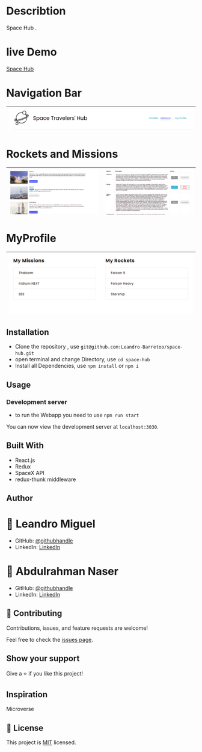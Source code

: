 # Describtion

Space Hub .

# live Demo
 [Space Hub]()

# Navigation Bar

| ![screenshot](./assests/spacenavbar.png)|
| :------------: |

# Rockets and Missions

| ![screenshot](./assests/rocketpage.png) | ![screenshot](./assests/missions.png)
| :------------: | :------------: |

# MyProfile

| ![screenshot](./assests/myprofile.png) |
| :------------: |

## Installation

- Clone the repository , use  `git@github.com:Leandro-Barretoo/space-hub.git` 
- open terminal and change Directory, use `cd space-hub`
- Install all Dependencies, use `npm install` or `npm i`

## Usage

### Development server
- to run the Webapp you need to use `npm run start`

You can now view the development server at `localhost:3030`.


## Built With

- React.js
- Redux
- SpaceX API
- redux-thunk middleware



## Author

# 👤 Leandro Miguel
- GitHub: [@githubhandle](https://github.com/Leandro-Barretoo)
- LinkedIn: [LinkedIn](https://www.linkedin.com/in/leandroobarreto/)

# 👤 Abdulrahman Naser
- GitHub: [@githubhandle](https://github.com/Abdona)
- LinkedIn: [LinkedIn](https://www.linkedin.com/in/abdulrahman-nasser-2b7173131/)

## 🤝 Contributing

Contributions, issues, and feature requests are welcome!

Feel free to check the [issues page](https://github.com/Leandro-Barretoo/space-hub/issues).

## Show your support

Give a ⭐️ if you like this project!

## Inspiration
Microverse

## 📝 License

This project is [MIT]() licensed.